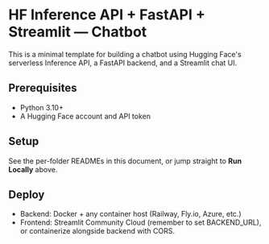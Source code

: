 # HF Inference API + FastAPI + Streamlit — Chatbot


This is a minimal template for building a chatbot using Hugging Face's serverless Inference API, a FastAPI backend, and a Streamlit chat UI.


## Prerequisites
- Python 3.10+
- A Hugging Face account and API token


## Setup
See the per-folder READMEs in this document, or jump straight to **Run Locally** above.


## Deploy
- Backend: Docker + any container host (Railway, Fly.io, Azure, etc.)
- Frontend: Streamlit Community Cloud (remember to set BACKEND_URL), or containerize alongside backend with CORS.